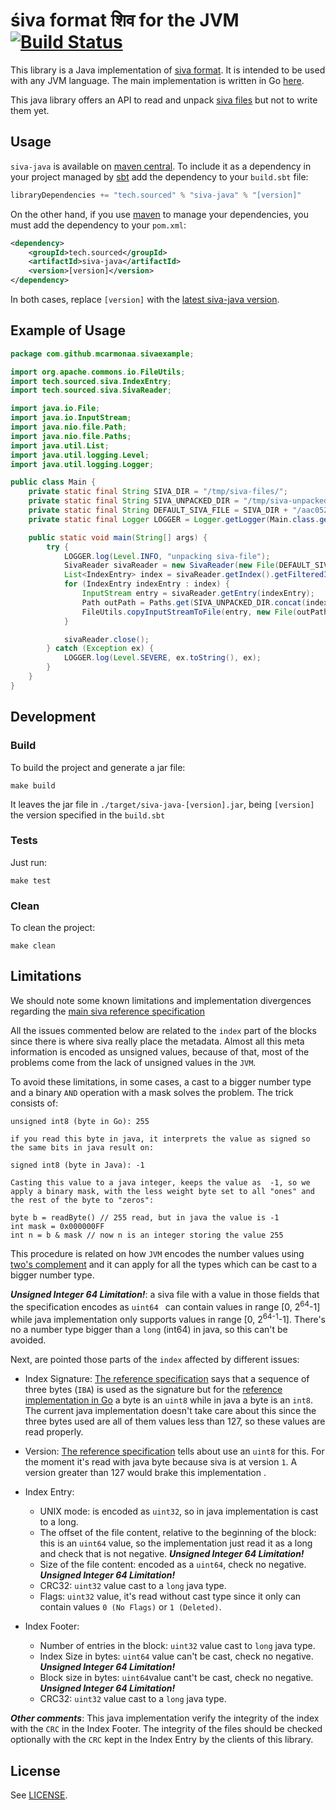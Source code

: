 # śiva format शिव for the JVM [![Build Status](https://travis-ci.org/src-d/siva-java.svg?branch=master)](https://travis-ci.org/src-d/siva-java)

This library is a Java implementation of [siva format](https://github.com/src-d/go-siva/blob/master/SPEC.md).
It  is intended to be used with any JVM language.
The main implementation is written in Go [here](https://github.com/src-d/go-siva).

This java library offers an API to read and unpack [siva files](https://github.com/src-d/go-siva/blob/master/SPEC.md) but not to write them yet.

## Usage

`siva-java` is available on [maven central](http://search.maven.org/#search%7Cga%7C1%7Csiva-java). To include it as a dependency in your project managed by [sbt](http://www.scala-sbt.org/) add the dependency to your `build.sbt` file:

```scala
libraryDependencies += "tech.sourced" % "siva-java" % "[version]"
```

On the other hand, if you use [maven](https://maven.apache.org/) to manage your dependencies, you must add the dependency to your `pom.xml`:

```xml
<dependency>
    <groupId>tech.sourced</groupId>
    <artifactId>siva-java</artifactId>
    <version>[version]</version>
</dependency>
```

In both cases, replace `[version]` with the [latest siva-java version](http://search.maven.org/#search%7Cga%7C1%7Csiva-java).

## Example of Usage

```java
package com.github.mcarmonaa.sivaexample;

import org.apache.commons.io.FileUtils;
import tech.sourced.siva.IndexEntry;
import tech.sourced.siva.SivaReader;

import java.io.File;
import java.io.InputStream;
import java.nio.file.Path;
import java.nio.file.Paths;
import java.util.List;
import java.util.logging.Level;
import java.util.logging.Logger;

public class Main {
    private static final String SIVA_DIR = "/tmp/siva-files/";
    private static final String SIVA_UNPACKED_DIR = "/tmp/siva-unpacked/";
    private static final String DEFAULT_SIVA_FILE = SIVA_DIR + "/aac052c42c501abf6aa8c3509424e837bb27e188.siva";
    private static final Logger LOGGER = Logger.getLogger(Main.class.getName());

    public static void main(String[] args) {
        try {
            LOGGER.log(Level.INFO, "unpacking siva-file");
            SivaReader sivaReader = new SivaReader(new File(DEFAULT_SIVA_FILE));
            List<IndexEntry> index = sivaReader.getIndex().getFilteredIndex().getEntries();
            for (IndexEntry indexEntry : index) {
                InputStream entry = sivaReader.getEntry(indexEntry);
                Path outPath = Paths.get(SIVA_UNPACKED_DIR.concat(indexEntry.getName()));
                FileUtils.copyInputStreamToFile(entry, new File(outPath.toString()));
            }

            sivaReader.close();
        } catch (Exception ex) {
            LOGGER.log(Level.SEVERE, ex.toString(), ex);
        }
    }
}
```

## Development

### Build

To build the project and generate a jar file:

    make build

It leaves the jar file  in `./target/siva-java-[version].jar`, being `[version]` the version specified in the `build.sbt`

### Tests

Just run:

    make test


### Clean

To clean the project:

    make clean

## Limitations

We should note some known limitations and implementation divergences regarding the [main siva reference specification](https://github.com/src-d/go-siva/blob/master/SPEC.md)

All the issues commented below are related to the `index` part of the blocks since there is where siva really place the metadata. Almost all this meta information is encoded as unsigned values, because of that, most of the problems come from the lack of unsigned values in the `JVM`.

To avoid these limitations, in some cases, a cast to a bigger number type and a binary `AND` operation with a mask solves the problem. The trick consists of:

```
unsigned int8 (byte in Go): 255

if you read this byte in java, it interprets the value as signed so the same bits in java result on:

signed int8 (byte in Java): -1

Casting this value to a java integer, keeps the value as  -1, so we apply a binary mask, with the less weight byte set to all "ones" and the rest of the byte to "zeros":

byte b = readByte() // 255 read, but in java the value is -1
int mask = 0x000000FF
int n = b & mask // now n is an integer storing the value 255

```

This procedure is related on how `JVM` encodes the number values using [two's complement](https://en.wikipedia.org/wiki/Two%27s_complement) and it can apply for all the types which can be cast to a bigger number type.

***Unsigned Integer 64 Limitation!***: a siva file with a value in those fields that the specification encodes as `uint64 ` can contain values in range [0, 2<sup>64</sup>-1] while java implementation only supports values in range [0, 2<sup>64-1</sup>-1]. There's no a number type bigger than a `long` (int64) in java, so this can't be avoided.

Next, are pointed those parts of the `index` affected by different issues:

- Index Signature: [The reference specification](https://github.com/src-d/go-siva/blob/master/SPEC.md) says that a sequence of three bytes (`IBA`) is used as the signature but for the [reference implementation in Go](https://github.com/src-d/go-siva) a byte is an `uint8` while in java a byte is an `int8`. The current java implementation doesn't take care about this since the three bytes used are all of them values less than 127, so these values are read properly.

- Version: [The reference specification](https://github.com/src-d/go-siva/blob/master/SPEC.md) tells about use an `uint8` for this. For the moment it's read with java byte because siva is at version `1`.  A version greater than 127 would brake this implementation .

- Index Entry:
    - UNIX mode: is encoded as `uint32`, so in java implementation is cast to a long.
    - The offset of the file content, relative to the beginning of the block: this is an `uint64` value, so the implementation just read it as a long and check that is not negative. ***Unsigned Integer 64 Limitation!***
    - Size of the file content: encoded as a `uint64`, check no negative. ***Unsigned Integer 64 Limitation!***
    - CRC32: `uint32` value cast to a `long` java type.
    - Flags: `uint32` value, it's read without cast type since it only can contain values `0 (No Flags)` or `1 (Deleted)`.

- Index Footer:
    - Number of entries in the block:  `uint32` value cast to `long` java type.
    - Index Size in bytes: `uint64` value can't be cast, check no negative. ***Unsigned Integer 64 Limitation!***
    - Block size in bytes: `uint64`value cant't be cast, check no negative. ***Unsigned Integer 64 Limitation!***
    - CRC32: `uint32` value cast to a `long` java type.

***Other comments***: This java implementation verify the integrity of the index with the `CRC` in the Index Footer. The integrity of the files should be checked optionally with the `CRC` kept in the Index Entry by the clients of this library.

## License

See [LICENSE](LICENSE).
